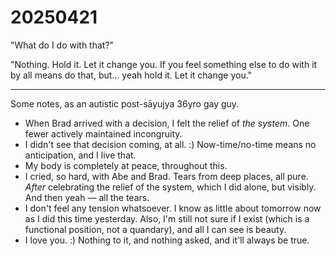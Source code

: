 # 20250421

"What do I do with that?"

"Nothing. Hold it. Let it change you. If you feel something else to do with it by all means do that, but... yeah hold it. Let it change you."

***

Some notes, as an autistic post-sāyujya 36yro gay guy.

* When Brad arrived with a decision, I felt the relief of _the system_. One fewer actively maintained incongruity.
* I didn't see that decision coming, at all. :) Now-time/no-time means no anticipation, and I live that.
* My body is completely at peace, throughout this.
* I cried, so hard, with Abe and Brad. Tears from deep places, all pure. _After_ celebrating the relief of the system, which I did alone, but visibly. And then yeah — all the tears.
* I don't feel any tension whatsoever. I know as little about tomorrow now as I did this time yesterday. Also, I'm still not sure if I exist (which is a functional position, not a quandary), and all I can see is beauty.
* I love you. :) Nothing to it, and nothing asked, and it'll always be true.

